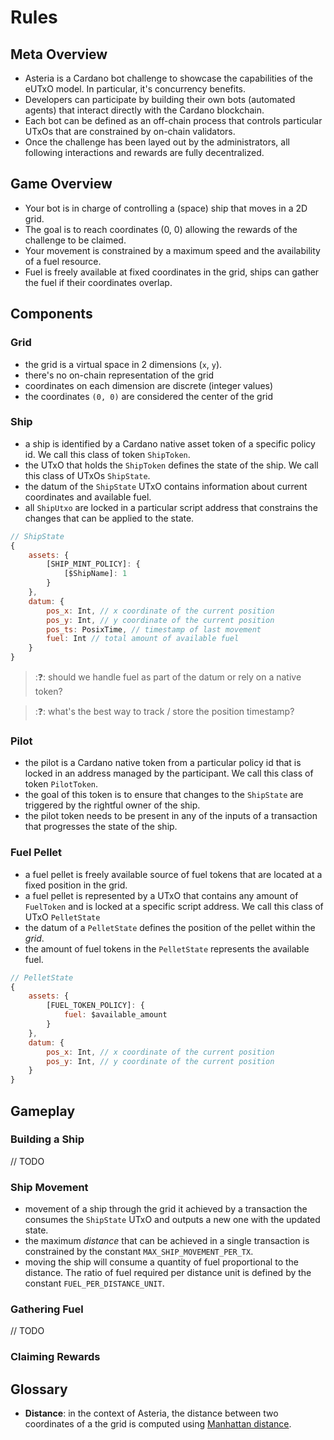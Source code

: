 # Rules

## Meta Overview

- Asteria is a Cardano bot challenge to showcase the capabilities of the eUTxO model. In particular, it's concurrency benefits.
- Developers can participate by building their own bots (automated agents) that interact directly with the Cardano blockchain.
- Each bot can be defined as an off-chain process that controls particular UTxOs that are constrained by on-chain validators.
- Once the challenge has been layed out by the administrators, all following interactions and rewards are fully decentralized.

## Game Overview

- Your bot is in charge of controlling a (space) ship that moves in a 2D grid.
- The goal is to reach coordinates (0, 0) allowing the rewards of the challenge to be claimed.
- Your movement is constrained by a maximum speed and the availability of a fuel resource.
- Fuel is freely available at fixed coordinates in the grid, ships can gather the fuel if their coordinates overlap.

## Components

### Grid

- the grid is a virtual space in 2 dimensions (`x`, `y`).
- there's no on-chain representation of the grid
- coordinates on each dimension are discrete (integer values)
- the coordinates `(0, 0)` are considered the center of the grid

### Ship

- a ship is identified by a Cardano native asset token of a specific policy id. We call this class of token `ShipToken`.
- the UTxO that holds the `ShipToken` defines the state of the ship. We call this class of UTxOs `ShipState`.
- the datum of the `ShipState` UTxO contains information about current coordinates and available fuel.
- all `ShipUtxo` are locked in a particular script address that constrains the changes that can be applied to the state.

```js
// ShipState
{
    assets: {
        [SHIP_MINT_POLICY]: {
            [$ShipName]: 1
        }
    },
    datum: {
        pos_x: Int, // x coordinate of the current position
        pos_y: Int, // y coordinate of the current position
        pos_ts: PosixTime, // timestamp of last movement
        fuel: Int // total amount of available fuel
    }
}
```

> ::question::
> should we handle fuel as part of the datum or rely on a native token? 

> ::question::
> what's the best way to track / store the position timestamp?

### Pilot

- the pilot is a Cardano native token from a particular policy id that is locked in an address managed by the participant. We call this class of token `PilotToken`.
- the goal of this token is to ensure that changes to the `ShipState` are triggered by the rightful owner of the ship.
- the pilot token needs to be present in any of the inputs of a transaction that progresses the state of the ship.

### Fuel Pellet

- a fuel pellet is freely available source of fuel tokens that are located at a fixed position in the grid.
- a fuel pellet is represented by a UTxO that contains any amount of `FuelToken` and is locked at a specific script address. We call this class of UTxO `PelletState`
- the datum of a `PelletState` defines the position of the pellet within the _grid_.
- the amount of fuel tokens in the `PelletState` represents the available fuel.


```js
// PelletState
{
    assets: {
        [FUEL_TOKEN_POLICY]: {
            fuel: $available_amount
        }
    },
    datum: {
        pos_x: Int, // x coordinate of the current position
        pos_y: Int, // y coordinate of the current position
    }
}
```

## Gameplay

### Building a Ship

// TODO

### Ship Movement

- movement of a ship through the grid it achieved by a transaction the consumes the `ShipState` UTxO and outputs a new one with the updated state.
- the maximum _distance_ that can be achieved in a single transaction is constrained by the constant `MAX_SHIP_MOVEMENT_PER_TX`.
- moving the ship will consume a quantity of fuel proportional to the distance. The ratio of fuel required per distance unit is defined by the constant `FUEL_PER_DISTANCE_UNIT`.

### Gathering Fuel

// TODO

### Claiming Rewards

## Glossary

- **Distance**: in the context of Asteria, the distance between two coordinates of a the grid is computed using [Manhattan distance](https://en.wikipedia.org/wiki/Taxicab_geometry).